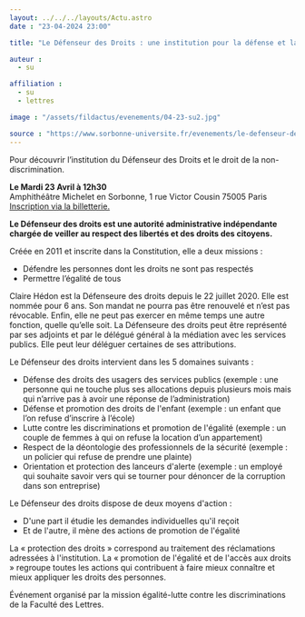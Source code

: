 ```yaml
---
layout: ../../../layouts/Actu.astro
date : "23-04-2024 23:00"

title: "Le Défenseur des Droits : une institution pour la défense et la promotion des droits"

auteur :
  - su

affiliation :
  - su
  - lettres

image : "/assets/fildactus/evenements/04-23-su2.jpg"

source : "https://www.sorbonne-universite.fr/evenements/le-defenseur-des-droits-une-institution-pour-la-defense-et-la-promotion-des-droits"
---
```


Pour découvrir l’institution du Défenseur des Droits et le droit de la non-discrimination.

__Le Mardi 23 Avril à 12h30__  
Amphithéâtre Michelet en Sorbonne, 1 rue Victor Cousin 75005 Paris  
[Inscription via la billetterie.](https://www.billetweb.fr/presentation-defenseur-des-droits)

__Le Défenseur des droits est une autorité administrative indépendante chargée de veiller au respect des libertés et des droits des citoyens.__

Créée en 2011 et inscrite dans la Constitution, elle a deux missions :  
- Défendre les personnes dont les droits ne sont pas respectés
- Permettre l’égalité de tous

Claire Hédon est la Défenseure des droits depuis le 22 juillet 2020. Elle est nommée pour 6 ans. Son mandat ne pourra pas être renouvelé et n’est pas révocable. Enfin, elle ne peut pas exercer en même temps une autre fonction, quelle qu’elle soit. La Défenseure des droits peut être représenté par ses adjoints et par le délégué général à la médiation avec les services publics. Elle peut leur déléguer certaines de ses attributions. 

Le Défenseur des droits intervient dans les 5 domaines suivants :  
- Défense des droits des usagers des services publics (exemple : une personne qui ne touche plus ses allocations depuis plusieurs mois mais qui n’arrive pas à avoir une réponse de l’administration)  
- Défense et promotion des droits de l'enfant (exemple : un enfant que l’on refuse d’inscrire à l’école)  
- Lutte contre les discriminations et promotion de l'égalité (exemple : un couple de femmes à qui on refuse la location d’un appartement)  
- Respect de la déontologie des professionnels de la sécurité (exemple : un policier qui refuse de prendre une plainte)  
- Orientation et protection des lanceurs d'alerte (exemple : un employé qui souhaite savoir vers qui se tourner pour dénoncer de la corruption dans son entreprise)

Le Défenseur des droits dispose de deux moyens d'action :  
- D'une part il étudie les demandes individuelles qu'il reçoit  
- Et de l'autre, il mène des actions de promotion de l'égalité

La « protection des droits » correspond au traitement des réclamations adressées à l'institution. La « promotion de l'égalité et de l'accès aux droits » regroupe toutes les actions qui contribuent à faire mieux connaître et mieux appliquer les droits des personnes.

Événement organisé par la mission égalité-lutte contre les discriminations de la Faculté des Lettres.

